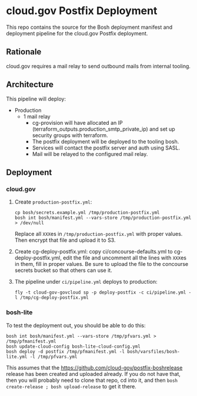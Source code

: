 # cloud.gov Postfix Deployment

This repo contains the source for the Bosh deployment manifest and deployment pipeline for the cloud.gov Postfix deployment.

## Rationale

cloud.gov requires a mail relay to send outbound mails from internal tooling.

## Architecture

This pipeline will deploy:

* Production
  * 1 mail relay
    * cg-provision will have allocated an IP (terraform_outputs.production_smtp_private_ip) and set up security groups with terraform.
    * The postfix deployment will be deployed to the tooling bosh.
    * Services will contact the postfix server and auth using SASL.
    * Mail will be relayed to the configured mail relay.

## Deployment

### cloud.gov

1. Create `production-postfix.yml`:

   ```shell
   cp bosh/secrets.example.yml /tmp/production-postfix.yml
   bosh int bosh/manifest.yml --vars-store /tmp/production-postfix.yml > /dev/null
   ```

   Replace all `XXX`es in `/tmp/production-postfix.yml` with proper values.  Then encrypt that file and upload it to S3.

1. Create cg-deploy-postfix.yml: copy ci/concourse-defaults.yml to cg-deploy-postfix.yml, edit the file and uncomment all the lines with `XXX`es in them, fill in proper values.  Be sure to upload the file to the concourse secrets bucket so that others can use it.
1. The pipeline under `ci/pipeline.yml` deploys to production:

   ```shell
   fly -t cloud-gov-govcloud sp -p deploy-postfix -c ci/pipeline.yml -l /tmp/cg-deploy-postfix.yml
   ```

### bosh-lite

To test the deployment out, you should be able to do this:

```shell
bosh int bosh/manifest.yml --vars-store /tmp/pfvars.yml > /tmp/pfmanifest.yml
bosh update-cloud-config bosh-lite-cloud-config.yml
bosh deploy -d postfix /tmp/pfmanifest.yml -l bosh/varsfiles/bosh-lite.yml -l /tmp/pfvars.yml
```

This assumes that the <https://github.com/cloud-gov/postfix-boshrelease> release has been created and uploaded already.  If you do not have that, then you will probably need to clone that repo, cd into it, and then `bosh create-release ; bosh upload-release` to get it there.
